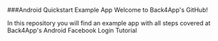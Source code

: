 ###Android Quickstart Example App
Welcome to Back4App's GitHub!

In this repository you will find an example app with all steps covered at Back4App's Android Facebook Login Tutorial
